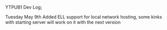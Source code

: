 YTPUB1
Dev Log;

Tuesday May 9th
Added ELL support for local network hosting, some kinks with starting server will work on it with the next version
